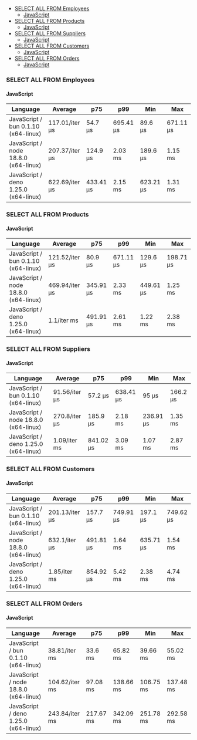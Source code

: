 <script src="https://cdn.jsdelivr.net/npm/apexcharts"></script>
- [SELECT ALL FROM Employees](#sqlite-SELECT-ALL-FROM-Employees)
    - [JavaScript](#sqlite-SELECT-ALL-FROM-Employees-javascript)
- [SELECT ALL FROM Products](#sqlite-SELECT-ALL-FROM-Products)
    - [JavaScript](#sqlite-SELECT-ALL-FROM-Products-javascript)
- [SELECT ALL FROM Suppliers](#sqlite-SELECT-ALL-FROM-Suppliers)
    - [JavaScript](#sqlite-SELECT-ALL-FROM-Suppliers-javascript)
- [SELECT ALL FROM Customers](#sqlite-SELECT-ALL-FROM-Customers)
    - [JavaScript](#sqlite-SELECT-ALL-FROM-Customers-javascript)
- [SELECT ALL FROM Orders](#sqlite-SELECT-ALL-FROM-Orders)
    - [JavaScript](#sqlite-SELECT-ALL-FROM-Orders-javascript)

### <a name="sqlite-SELECT-ALL-FROM-Employees">SELECT ALL FROM Employees</a>

#### <a name="sqlite-SELECT-ALL-FROM-Employees-javascript">JavaScript</a>

| Language                              | Average        | p75       | p99       | Min       | Max       |
| ------------------------------------- | -------------- | --------- | --------- | --------- | --------- |
| JavaScript /  bun 0.1.10 (x64-linux)  | 117.01/iter µs | 54.7 µs   | 695.41 µs | 89.6 µs   | 671.11 µs |
| JavaScript /  node 18.8.0 (x64-linux) | 207.37/iter µs | 124.9 µs  | 2.03 ms   | 189.6 µs  | 1.15 ms   |
| JavaScript /  deno 1.25.0 (x64-linux) | 622.69/iter µs | 433.41 µs | 2.15 ms   | 623.21 µs | 1.31 ms   |


<div id="chart-25"></div>
<script>
new ApexCharts(document.querySelector('#chart-25'), {
                    chart: {
                        height: 320,
                        type: 'line',
                        toolbar: {
                            show: true,
                        },
                        animations: {
                            enabled: true,
                        },
                    },
                    series: [{"name":"JavaScript / deno 1.25.0 (x64-linux)","data":[0,0,0,0,0,0,0,0,0,0,0,0,392955.41,392955.41,392955.41,392955.41,392955.41,540917.49,540917.49,622687.94]},{"name":"JavaScript / bun 0.1.10 (x64-linux)","data":[0,0,0,0,0,0,0,0,0,0,0,0,78682.69,78682.69,78682.69,78682.69,78682.69,92236.23,92236.23,117013.47]},{"name":"JavaScript / node 18.8.0 (x64-linux)","data":[0,0,0,0,0,0,0,0,0,0,0,0,713652.93,713652.93,713652.93,713652.93,713652.93,160306.56,160306.56,207374.36]}],
                    stroke: {
                        width: 1,
                        curve: "straight",
                    },
                    legend: {
                        show: true,
                        showForSingleSeries: true,
                        position: "bottom",
                    },
                    yaxis: {
                        labels: {
                            formatter: function (v) {
                    const time = v;
                    const locale = 'en-US';
                    const type = '/iter';

                    if (time < 1e0) return `${Number((time * 1e3).toFixed(2)).toLocaleString(locale)}${type} ps`;
  
                    if (time < 1e3) return `${Number(time.toFixed(2)).toLocaleString(locale)}${type} ns`;
                    if (time < 1e6) return `${Number((time / 1e3).toFixed(2)).toLocaleString(locale)}${type} µs`;
                    if (time < 1e9) return `${Number((time / 1e6).toFixed(2)).toLocaleString(locale)}${type} ms`;
                    if (time < 1e12) return `${Number((time / 1e9).toFixed(2)).toLocaleString(locale)}${type} s`;
                    if (time < 36e11) return `${Number((time / 60e9).toFixed(2)).toLocaleString(locale)}${type} m`;
                  
                    return `${Number((time / 36e11).toFixed(2)).toLocaleString(locale)}${type} h`;
                }
                        },
                        title: {
                            text: "time per iteration"
                        },
                    },
                    xaxis: {
                        categories: ["e0e3f5e","84993b0","456fb01","659c8b9","de35d11","1038a86","63a645f","af1a4a3","3933845","9663e12","ca114bf","222f025","5910ee7","fbe56df","e905e2a","f2e77e3","b53c9bc","1def946","f0d489b","Latest"],
                        labels: {
                            show: false,
                        },
                        tooltip: {
                            enabled: false,
                        },
                    },
                    plotOptions: {
                        bar: {
                            distributed: true
                        }
                    }
                }).render()
</script>

### <a name="sqlite-SELECT-ALL-FROM-Products">SELECT ALL FROM Products</a>

#### <a name="sqlite-SELECT-ALL-FROM-Products-javascript">JavaScript</a>

| Language                              | Average        | p75       | p99       | Min       | Max       |
| ------------------------------------- | -------------- | --------- | --------- | --------- | --------- |
| JavaScript /  bun 0.1.10 (x64-linux)  | 121.52/iter µs | 80.9 µs   | 671.11 µs | 129.6 µs  | 198.71 µs |
| JavaScript /  node 18.8.0 (x64-linux) | 469.94/iter µs | 345.91 µs | 2.33 ms   | 449.61 µs | 1.25 ms   |
| JavaScript /  deno 1.25.0 (x64-linux) | 1.1/iter ms    | 491.91 µs | 2.61 ms   | 1.22 ms   | 2.38 ms   |


<div id="chart-26"></div>
<script>
new ApexCharts(document.querySelector('#chart-26'), {
                    chart: {
                        height: 320,
                        type: 'line',
                        toolbar: {
                            show: true,
                        },
                        animations: {
                            enabled: true,
                        },
                    },
                    series: [{"name":"JavaScript / deno 1.25.0 (x64-linux)","data":[0,0,0,0,0,0,0,0,0,0,0,0,559002.01,559002.01,559002.01,559002.01,559002.01,915880.71,915880.71,1101136.06]},{"name":"JavaScript / bun 0.1.10 (x64-linux)","data":[0,0,0,0,0,0,0,0,0,0,0,0,110846.35,110846.35,110846.35,110846.35,110846.35,112391.99,112391.99,121523.64]},{"name":"JavaScript / node 18.8.0 (x64-linux)","data":[0,0,0,0,0,0,0,0,0,0,0,0,342600.89,342600.89,342600.89,342600.89,342600.89,374289.22,374289.22,469938.87]}],
                    stroke: {
                        width: 1,
                        curve: "straight",
                    },
                    legend: {
                        show: true,
                        showForSingleSeries: true,
                        position: "bottom",
                    },
                    yaxis: {
                        labels: {
                            formatter: function (v) {
                    const time = v;
                    const locale = 'en-US';
                    const type = '/iter';

                    if (time < 1e0) return `${Number((time * 1e3).toFixed(2)).toLocaleString(locale)}${type} ps`;
  
                    if (time < 1e3) return `${Number(time.toFixed(2)).toLocaleString(locale)}${type} ns`;
                    if (time < 1e6) return `${Number((time / 1e3).toFixed(2)).toLocaleString(locale)}${type} µs`;
                    if (time < 1e9) return `${Number((time / 1e6).toFixed(2)).toLocaleString(locale)}${type} ms`;
                    if (time < 1e12) return `${Number((time / 1e9).toFixed(2)).toLocaleString(locale)}${type} s`;
                    if (time < 36e11) return `${Number((time / 60e9).toFixed(2)).toLocaleString(locale)}${type} m`;
                  
                    return `${Number((time / 36e11).toFixed(2)).toLocaleString(locale)}${type} h`;
                }
                        },
                        title: {
                            text: "time per iteration"
                        },
                    },
                    xaxis: {
                        categories: ["e0e3f5e","84993b0","456fb01","659c8b9","de35d11","1038a86","63a645f","af1a4a3","3933845","9663e12","ca114bf","222f025","5910ee7","fbe56df","e905e2a","f2e77e3","b53c9bc","1def946","f0d489b","Latest"],
                        labels: {
                            show: false,
                        },
                        tooltip: {
                            enabled: false,
                        },
                    },
                    plotOptions: {
                        bar: {
                            distributed: true
                        }
                    }
                }).render()
</script>

### <a name="sqlite-SELECT-ALL-FROM-Suppliers">SELECT ALL FROM Suppliers</a>

#### <a name="sqlite-SELECT-ALL-FROM-Suppliers-javascript">JavaScript</a>

| Language                              | Average       | p75       | p99       | Min       | Max      |
| ------------------------------------- | ------------- | --------- | --------- | --------- | -------- |
| JavaScript /  bun 0.1.10 (x64-linux)  | 91.56/iter µs | 57.2 µs   | 638.41 µs | 95 µs     | 166.2 µs |
| JavaScript /  node 18.8.0 (x64-linux) | 270.8/iter µs | 185.9 µs  | 2.18 ms   | 236.91 µs | 1.35 ms  |
| JavaScript /  deno 1.25.0 (x64-linux) | 1.09/iter ms  | 841.02 µs | 3.09 ms   | 1.07 ms   | 2.87 ms  |


<div id="chart-27"></div>
<script>
new ApexCharts(document.querySelector('#chart-27'), {
                    chart: {
                        height: 320,
                        type: 'line',
                        toolbar: {
                            show: true,
                        },
                        animations: {
                            enabled: true,
                        },
                    },
                    series: [{"name":"JavaScript / deno 1.25.0 (x64-linux)","data":[0,0,0,0,0,0,0,0,0,0,0,0,553535.01,553535.01,553535.01,553535.01,553535.01,819642.53,819642.53,1090198.84]},{"name":"JavaScript / bun 0.1.10 (x64-linux)","data":[0,0,0,0,0,0,0,0,0,0,0,0,80909.83,80909.83,80909.83,80909.83,80909.83,69758.27,69758.27,91559.97]},{"name":"JavaScript / node 18.8.0 (x64-linux)","data":[0,0,0,0,0,0,0,0,0,0,0,0,190088.58,190088.58,190088.58,190088.58,190088.58,229042.01,229042.01,270800.69]}],
                    stroke: {
                        width: 1,
                        curve: "straight",
                    },
                    legend: {
                        show: true,
                        showForSingleSeries: true,
                        position: "bottom",
                    },
                    yaxis: {
                        labels: {
                            formatter: function (v) {
                    const time = v;
                    const locale = 'en-US';
                    const type = '/iter';

                    if (time < 1e0) return `${Number((time * 1e3).toFixed(2)).toLocaleString(locale)}${type} ps`;
  
                    if (time < 1e3) return `${Number(time.toFixed(2)).toLocaleString(locale)}${type} ns`;
                    if (time < 1e6) return `${Number((time / 1e3).toFixed(2)).toLocaleString(locale)}${type} µs`;
                    if (time < 1e9) return `${Number((time / 1e6).toFixed(2)).toLocaleString(locale)}${type} ms`;
                    if (time < 1e12) return `${Number((time / 1e9).toFixed(2)).toLocaleString(locale)}${type} s`;
                    if (time < 36e11) return `${Number((time / 60e9).toFixed(2)).toLocaleString(locale)}${type} m`;
                  
                    return `${Number((time / 36e11).toFixed(2)).toLocaleString(locale)}${type} h`;
                }
                        },
                        title: {
                            text: "time per iteration"
                        },
                    },
                    xaxis: {
                        categories: ["e0e3f5e","84993b0","456fb01","659c8b9","de35d11","1038a86","63a645f","af1a4a3","3933845","9663e12","ca114bf","222f025","5910ee7","fbe56df","e905e2a","f2e77e3","b53c9bc","1def946","f0d489b","Latest"],
                        labels: {
                            show: false,
                        },
                        tooltip: {
                            enabled: false,
                        },
                    },
                    plotOptions: {
                        bar: {
                            distributed: true
                        }
                    }
                }).render()
</script>

### <a name="sqlite-SELECT-ALL-FROM-Customers">SELECT ALL FROM Customers</a>

#### <a name="sqlite-SELECT-ALL-FROM-Customers-javascript">JavaScript</a>

| Language                              | Average        | p75       | p99       | Min       | Max       |
| ------------------------------------- | -------------- | --------- | --------- | --------- | --------- |
| JavaScript /  bun 0.1.10 (x64-linux)  | 201.13/iter µs | 157.7 µs  | 749.91 µs | 197.1 µs  | 749.62 µs |
| JavaScript /  node 18.8.0 (x64-linux) | 632.1/iter µs  | 491.81 µs | 1.64 ms   | 635.71 µs | 1.54 ms   |
| JavaScript /  deno 1.25.0 (x64-linux) | 1.85/iter ms   | 854.92 µs | 5.42 ms   | 2.38 ms   | 4.74 ms   |


<div id="chart-28"></div>
<script>
new ApexCharts(document.querySelector('#chart-28'), {
                    chart: {
                        height: 320,
                        type: 'line',
                        toolbar: {
                            show: true,
                        },
                        animations: {
                            enabled: true,
                        },
                    },
                    series: [{"name":"JavaScript / deno 1.25.0 (x64-linux)","data":[0,0,0,0,0,0,0,0,0,0,0,0,997961.34,997961.34,997961.34,997961.34,997961.34,1563233.05,1563233.05,1846924.97]},{"name":"JavaScript / bun 0.1.10 (x64-linux)","data":[0,0,0,0,0,0,0,0,0,0,0,0,247406.42,247406.42,247406.42,247406.42,247406.42,185617.19,185617.19,201132.15]},{"name":"JavaScript / node 18.8.0 (x64-linux)","data":[0,0,0,0,0,0,0,0,0,0,0,0,675150.05,675150.05,675150.05,675150.05,675150.05,530372.51,530372.51,632101.02]}],
                    stroke: {
                        width: 1,
                        curve: "straight",
                    },
                    legend: {
                        show: true,
                        showForSingleSeries: true,
                        position: "bottom",
                    },
                    yaxis: {
                        labels: {
                            formatter: function (v) {
                    const time = v;
                    const locale = 'en-US';
                    const type = '/iter';

                    if (time < 1e0) return `${Number((time * 1e3).toFixed(2)).toLocaleString(locale)}${type} ps`;
  
                    if (time < 1e3) return `${Number(time.toFixed(2)).toLocaleString(locale)}${type} ns`;
                    if (time < 1e6) return `${Number((time / 1e3).toFixed(2)).toLocaleString(locale)}${type} µs`;
                    if (time < 1e9) return `${Number((time / 1e6).toFixed(2)).toLocaleString(locale)}${type} ms`;
                    if (time < 1e12) return `${Number((time / 1e9).toFixed(2)).toLocaleString(locale)}${type} s`;
                    if (time < 36e11) return `${Number((time / 60e9).toFixed(2)).toLocaleString(locale)}${type} m`;
                  
                    return `${Number((time / 36e11).toFixed(2)).toLocaleString(locale)}${type} h`;
                }
                        },
                        title: {
                            text: "time per iteration"
                        },
                    },
                    xaxis: {
                        categories: ["e0e3f5e","84993b0","456fb01","659c8b9","de35d11","1038a86","63a645f","af1a4a3","3933845","9663e12","ca114bf","222f025","5910ee7","fbe56df","e905e2a","f2e77e3","b53c9bc","1def946","f0d489b","Latest"],
                        labels: {
                            show: false,
                        },
                        tooltip: {
                            enabled: false,
                        },
                    },
                    plotOptions: {
                        bar: {
                            distributed: true
                        }
                    }
                }).render()
</script>

### <a name="sqlite-SELECT-ALL-FROM-Orders">SELECT ALL FROM Orders</a>

#### <a name="sqlite-SELECT-ALL-FROM-Orders-javascript">JavaScript</a>

| Language                              | Average        | p75       | p99       | Min       | Max       |
| ------------------------------------- | -------------- | --------- | --------- | --------- | --------- |
| JavaScript /  bun 0.1.10 (x64-linux)  | 38.81/iter ms  | 33.6 ms   | 65.82 ms  | 39.66 ms  | 55.02 ms  |
| JavaScript /  node 18.8.0 (x64-linux) | 104.62/iter ms | 97.08 ms  | 138.66 ms | 106.75 ms | 137.48 ms |
| JavaScript /  deno 1.25.0 (x64-linux) | 243.84/iter ms | 217.67 ms | 342.09 ms | 251.78 ms | 292.58 ms |


<div id="chart-29"></div>
<script>
new ApexCharts(document.querySelector('#chart-29'), {
                    chart: {
                        height: 320,
                        type: 'line',
                        toolbar: {
                            show: true,
                        },
                        animations: {
                            enabled: true,
                        },
                    },
                    series: [{"name":"JavaScript / deno 1.25.0 (x64-linux)","data":[0,0,0,0,0,0,0,0,0,0,0,0,164875128.25,164875128.25,164875128.25,164875128.25,164875128.25,231640158.3,231640158.3,243837219.95]},{"name":"JavaScript / bun 0.1.10 (x64-linux)","data":[0,0,0,0,0,0,0,0,0,0,0,0,34189458.28,34189458.28,34189458.28,34189458.28,34189458.28,33115179.22,33115179.22,38805336.79]},{"name":"JavaScript / node 18.8.0 (x64-linux)","data":[0,0,0,0,0,0,0,0,0,0,0,0,93157436.91,93157436.91,93157436.91,93157436.91,93157436.91,102353472.69,102353472.69,104619717.61]}],
                    stroke: {
                        width: 1,
                        curve: "straight",
                    },
                    legend: {
                        show: true,
                        showForSingleSeries: true,
                        position: "bottom",
                    },
                    yaxis: {
                        labels: {
                            formatter: function (v) {
                    const time = v;
                    const locale = 'en-US';
                    const type = '/iter';

                    if (time < 1e0) return `${Number((time * 1e3).toFixed(2)).toLocaleString(locale)}${type} ps`;
  
                    if (time < 1e3) return `${Number(time.toFixed(2)).toLocaleString(locale)}${type} ns`;
                    if (time < 1e6) return `${Number((time / 1e3).toFixed(2)).toLocaleString(locale)}${type} µs`;
                    if (time < 1e9) return `${Number((time / 1e6).toFixed(2)).toLocaleString(locale)}${type} ms`;
                    if (time < 1e12) return `${Number((time / 1e9).toFixed(2)).toLocaleString(locale)}${type} s`;
                    if (time < 36e11) return `${Number((time / 60e9).toFixed(2)).toLocaleString(locale)}${type} m`;
                  
                    return `${Number((time / 36e11).toFixed(2)).toLocaleString(locale)}${type} h`;
                }
                        },
                        title: {
                            text: "time per iteration"
                        },
                    },
                    xaxis: {
                        categories: ["e0e3f5e","84993b0","456fb01","659c8b9","de35d11","1038a86","63a645f","af1a4a3","3933845","9663e12","ca114bf","222f025","5910ee7","fbe56df","e905e2a","f2e77e3","b53c9bc","1def946","f0d489b","Latest"],
                        labels: {
                            show: false,
                        },
                        tooltip: {
                            enabled: false,
                        },
                    },
                    plotOptions: {
                        bar: {
                            distributed: true
                        }
                    }
                }).render()
</script>

